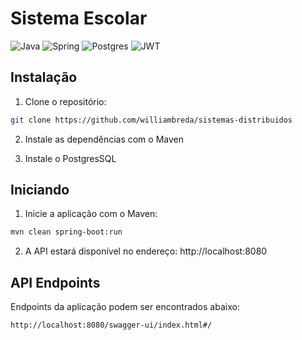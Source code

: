 # Sistema Escolar

![Java](https://img.shields.io/badge/java-%23ED8B00.svg?style=for-the-badge&logo=openjdk&logoColor=white)
![Spring](https://img.shields.io/badge/spring-%236DB33F.svg?style=for-the-badge&logo=spring&logoColor=white)
![Postgres](https://img.shields.io/badge/postgres-%23316192.svg?style=for-the-badge&logo=postgresql&logoColor=white)
![JWT](https://img.shields.io/badge/JWT-black?style=for-the-badge&logo=JSON%20web%20tokens)


## Instalação

1. Clone o repositório:

```bash
git clone https://github.com/williambreda/sistemas-distribuidos
```

2. Instale as dependências com o Maven

3. Instale o PostgresSQL

## Iniciando

1. Inicie a aplicação com o Maven:
```bash
mvn clean spring-boot:run
```
2. A API estará disponível no endereço: http://localhost:8080


## API Endpoints
Endpoints da aplicação podem ser encontrados abaixo:

```markdown
http://localhost:8080/swagger-ui/index.html#/
```
